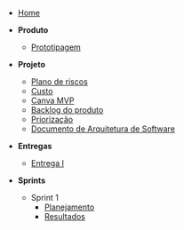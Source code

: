 - [Home](README.md "Pitch It Docs")

- **Produto**
  - [Prototipagem](pages/prototipo-alta-fidelidade.md)

- **Projeto**
  - [Plano de riscos](pages/plano-de-riscos.md)
  - [Custo](pages/custos.md)
  - [Canva MVP](pages/lean-inception.md) 
  - [Backlog do produto](pages/backlog-do-produto.md)
  - [Priorização](pages/priorizacao.md)
  - [Documento de Arquitetura de Software](pages/documento-de-arquitetura.md)

- **Entregas**
  - [Entrega I](pages/entregas/entrega1.md)

- **Sprints**
  - Sprint 1
    - [Planejamento](sprints/sprint1/planejamento.md)
    - [Resultados](sprints/sprint1/resultados.md)
